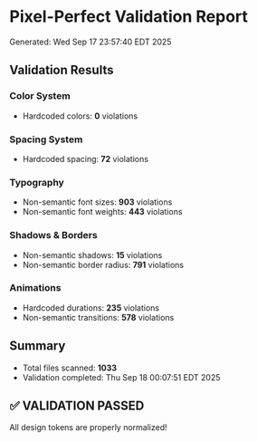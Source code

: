 # Pixel-Perfect Validation Report
Generated: Wed Sep 17 23:57:40 EDT 2025

## Validation Results

### Color System
- Hardcoded colors: **0** violations

### Spacing System
- Hardcoded spacing: **72** violations

### Typography
- Non-semantic font sizes: **903** violations
- Non-semantic font weights: **443** violations

### Shadows & Borders
- Non-semantic shadows: **15** violations
- Non-semantic border radius: **791** violations

### Animations
- Hardcoded durations: **235** violations
- Non-semantic transitions: **578** violations

## Summary

- Total files scanned: **1033**
- Validation completed: Thu Sep 18 00:07:51 EDT 2025

## ✅ VALIDATION PASSED
All design tokens are properly normalized!
